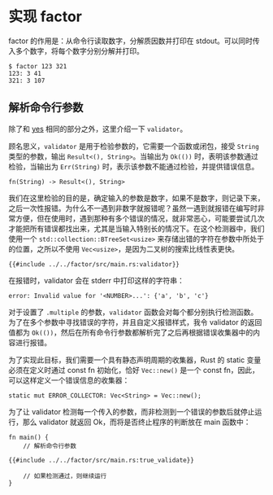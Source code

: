 # 实现 factor

factor 的作用是：从命令行读取数字，分解质因数并打印在 stdout。可以同时传入多个数字，将每个数字分别分解并打印。

```
$ factor 123 321
123: 3 41
321: 3 107
```

## 解析命令行参数

除了和 [yes](./02.impl-yes.md) 相同的部分之外，这里介绍一下 `validator`。

顾名思义，`validator` 是用于检验参数的，它需要一个函数或闭包，接受 `String` 类型的参数，输出 `Result<(), String>`。当输出为 `Ok(())` 时，表明该参数通过检验，当输出为 `Err(String)` 时，表示该参数不能通过检验，并提供错误信息。

```rust,ignore
fn(String) -> Result<(), String>
```

我们在这里检验的目的是，确定输入的参数是数字，如果不是数字，则记录下来，之后一次性报错。为什么不一遇到非数字就报错呢？虽然一遇到就报错在编写时非常方便，但在使用时，遇到那种有多个错误的情况，就非常恶心，可能要尝试几次才能把所有错误都找出来，尤其是当输入特别长的情况下。在这个检测器中，我们使用一个 `std::collection::BTreeSet<usize>` 来存储出错的字符在参数中所处于的位置，之所以不使用 `Vec<usize>`，是因为二叉树的搜索比线性表更快。

```rust,ignore
{{#include ../../factor/src/main.rs:validator}}
```

在报错时，validator 会在 stderr 中打印这样的字符串：

```
error: Invalid value for '<NUMBER>...': {'a', 'b', 'c'}
```

对于设置了 `.multiple` 的参数，`validator` 函数会对每个都分别执行检测函数。为了在多个参数中寻找错误的字符，并且自定义报错样式，我令 validator 的返回值都为 `Ok(())`，然后在所有命令行参数都解析完了之后再根据错误收集器中的内容进行报错。

为了实现此目标，我们需要一个具有静态声明周期的收集器，Rust 的 static 变量必须在定义时通过 const fn 初始化，恰好 `Vec::new()` 是一个 const fn，因此，可以这样定义一个错误信息的收集器：

```rust,ignore
static mut ERROR_COLLECTOR: Vec<String> = Vec::new();
```

为了让 validator 检测每一个传入的参数，而非检测到一个错误的参数后就停止运行，那么 validator 就返回 Ok，而将是否终止程序的判断放在 main 函数中：

```rust,ignore
fn main() {
    // 解析命令行参数

{{#include ../../factor/src/main.rs:true_validate}}

    // 如果检测通过，则继续运行
}
```
